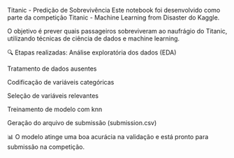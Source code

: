 Titanic - Predição de Sobrevivência
Este notebook foi desenvolvido como parte da competição Titanic - Machine Learning from Disaster do Kaggle.

O objetivo é prever quais passageiros sobreviveram ao naufrágio do Titanic, utilizando técnicas de ciência de dados e machine learning.

🔍 Etapas realizadas:
Análise exploratória dos dados (EDA)

Tratamento de dados ausentes

Codificação de variáveis categóricas

Seleção de variáveis relevantes

Treinamento de modelo com knn

Geração do arquivo de submissão (submission.csv)

📊 O modelo atinge uma boa acurácia na validação e está pronto para submissão na competição.
